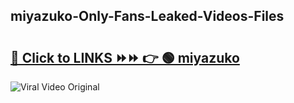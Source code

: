
 ## miyazuko-Only-Fans-Leaked-Videos-Files

# <h2><a href="https://mediaupload.pro?miyazuko">🔗 Click to LINKS ⏩⏩ 👉 🟢 miyazuko </a></h2>

<a href="https://mediaupload.pro?miyazuko" rel="nofollow" data-target="animated-image.originalLink"><img src="https://i.ibb.co.com/xMMVF88/686577567.gif" alt="Viral Video Original" style="max-width: 100%; display: inline-block;" data-target="animated-image.originalImage"></a>